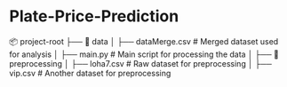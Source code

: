# Plate-Price-Prediction

📦 project-root
├── 📂 data
│   ├── dataMerge.csv    # Merged dataset used for analysis
│   ├── main.py          # Main script for processing the data
│
├── 📂 preprocessing
│   ├── loha7.csv        # Raw dataset for preprocessing
│   ├── vip.csv          # Another dataset for preprocessing
